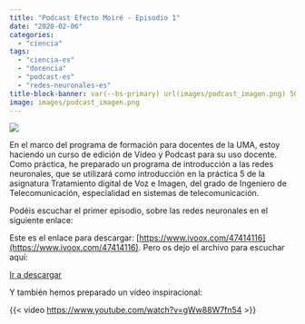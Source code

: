 ```yaml
---
title: "Podcast Efecto Moiré - Episodio 1"
date: "2020-02-06"
categories: 
  - "ciencia"
tags: 
  - "ciencia-es"
  - "docencia"
  - "podcast-es"
  - "redes-neuronales-es"
title-block-banner: var(--bs-primary) url(images/podcast_imagen.png) 50% 50% 
image: images/podcast_imagen.png
---
```


![](images/podcast_imagen.png)

En el marco del programa de formación para docentes de la UMA, estoy haciendo un curso de edición de Video y Podcast para su uso docente. Como práctica, he preparado un programa de introducción a las redes neuronales, que se utilizará como introducción en la práctica 5 de la asignatura Tratamiento digital de Voz e Imagen, del grado de Ingeniero de Telecomunicación, especialidad en sistemas de telecomunicación.

Podéis escuchar el primer episodio, sobre las redes neuronales en el siguiente enlace:

Este es el enlace para descargar: [https://www.ivoox.com/47414116](https://www.ivoox.com/47414116). Pero os dejo el archivo para escuchar aquí:

[Ir a descargar](https://www.ivoox.com/e01-las-redes-neuronales-audios-mp3_rf_47414116_1.html)

Y también hemos preparado un vídeo inspiracional:

{{< video https://www.youtube.com/watch?v=gWw88W7fn54 >}}
